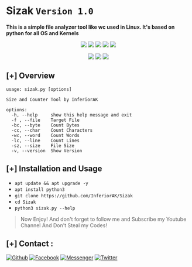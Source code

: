 # Sizak `Version 1.0`
<b>This is a simple file analyzer tool like wc used in Linux. It's based on python for all OS and Kernels</b>

<p align="center">
  <img src="https://img.shields.io/badge/Version-1.0-green?style=for-the-badge">
  <img src="https://img.shields.io/github/license/InferiorAK/Sizak?style=for-the-badge">
  <img src="https://img.shields.io/github/stars/InferiorAK/Sizak?style=for-the-badge">
  <img src="https://img.shields.io/github/issues/InferiorAK/Sizak?color=red&style=for-the-badge">
  <img src="https://img.shields.io/github/forks/InferiorAK/Sizak?color=teal&style=for-the-badge">
</p>
<p align="center">
  <img src="https://img.shields.io/badge/Author-InferiorAK-blue?style=flat-square">
  <img src="https://img.shields.io/badge/Written%20In-Python3-orange?style=flat-square">
  <img src="https://hits.seeyoufarm.com/api/count/incr/badge.svg?url=https%3A%2F%2Fgithub.com%2FInferiorAK%2FSizak&title=Visitors&edge_flat=false"/></a>
</p>

## [+] Overview
```
usage: sizak.py [options]

Size and Counter Tool by InferiorAK

options:
  -h, --help     show this help message and exit
  -f , --file    Target File
  -bc, --byte    Count Bytes
  -cc, --char    Count Characters
  -wc, --word    Count Words
  -lc, --line    Count Lines
  -sz, --size    File Size
  -v, --version  Show Version
```

## [+] Installation and Usage
* `apt update && apt upgrade -y`
* `apt install python3`
* `git clone https://github.com/InferiorAK/Sizak`
* `cd Sizak`
* `python3 sizak.py --help`
> Now Enjoy! And don't forget to follow me and Subscribe my Youtube Channel
> And Don't Steal my Codes!

## [+] Contact :
[![Github](https://img.shields.io/badge/Github-InferiorAK-orange?style=for-the-badge&logo=github)](https://github.com/InferiorAK)
[![Facebook](https://img.shields.io/badge/Facebook-InferiorAK-red?style=for-the-badge&logo=facebook)](https://www.facebook.com/InferiorAK)
[![Messenger](https://img.shields.io/badge/Chat-Messenger-blue?style=for-the-badge&logo=messenger)](https://m.me/InferiorAK)
[![Twitter](https://img.shields.io/badge/Twitter-InferiorAK-skyblue?style=for-the-badge&logo=twitter)](https://www.twitter.com/InferiorAK)
